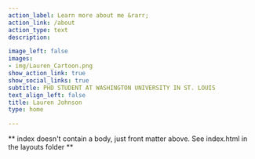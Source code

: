 ```yaml
---
action_label: Learn more about me &rarr;
action_link: /about
action_type: text
description: 

image_left: false
images:
- img/Lauren_Cartoon.png
show_action_link: true
show_social_links: true
subtitle: PHD STUDENT AT WASHINGTON UNIVERSITY IN ST. LOUIS
text_align_left: false
title: Lauren Johnson
type: home

---
```


** index doesn't contain a body, just front matter above.
See index.html in the layouts folder **


